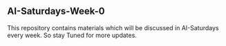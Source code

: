 ## AI-Saturdays-Week-0

This repository contains materials which will be discussed in AI-Saturdays every week. So stay Tuned for more updates.

